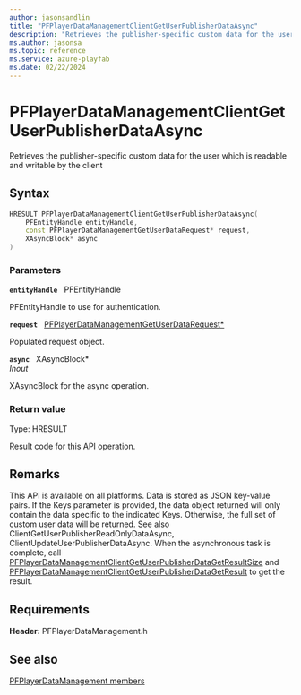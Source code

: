 ```yaml
---
author: jasonsandlin
title: "PFPlayerDataManagementClientGetUserPublisherDataAsync"
description: "Retrieves the publisher-specific custom data for the user which is readable and writable by the client"
ms.author: jasonsa
ms.topic: reference
ms.service: azure-playfab
ms.date: 02/22/2024
---
```


# PFPlayerDataManagementClientGetUserPublisherDataAsync  

Retrieves the publisher-specific custom data for the user which is readable and writable by the client  

## Syntax  
  
```cpp
HRESULT PFPlayerDataManagementClientGetUserPublisherDataAsync(  
    PFEntityHandle entityHandle,  
    const PFPlayerDataManagementGetUserDataRequest* request,  
    XAsyncBlock* async  
)  
```  
  
### Parameters  
  
**`entityHandle`** &nbsp; PFEntityHandle  
  
PFEntityHandle to use for authentication.  
  
**`request`** &nbsp; [PFPlayerDataManagementGetUserDataRequest*](../../pfplayerdatamanagementtypes/structs/pfplayerdatamanagementgetuserdatarequest.md)  
  
Populated request object.  
  
**`async`** &nbsp; XAsyncBlock*  
*_Inout_*  
  
XAsyncBlock for the async operation.  
  
  
### Return value
Type: HRESULT
  
Result code for this API operation.
  
## Remarks  
  
This API is available on all platforms. Data is stored as JSON key-value pairs. If the Keys parameter is provided, the data object returned will only contain the data specific to the indicated Keys. Otherwise, the full set of custom user data will be returned. See also ClientGetUserPublisherReadOnlyDataAsync, ClientUpdateUserPublisherDataAsync. When the asynchronous task is complete, call [PFPlayerDataManagementClientGetUserPublisherDataGetResultSize](pfplayerdatamanagementclientgetuserpublisherdatagetresultsize.md) and [PFPlayerDataManagementClientGetUserPublisherDataGetResult](pfplayerdatamanagementclientgetuserpublisherdatagetresult.md) to get the result.
  
## Requirements  
  
**Header:** PFPlayerDataManagement.h
  
## See also  
[PFPlayerDataManagement members](../pfplayerdatamanagement_members.md)  

  
  
